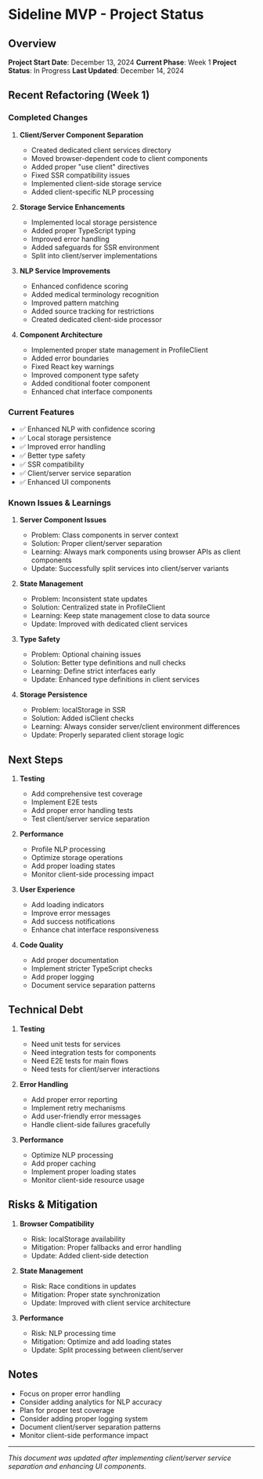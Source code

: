 # Sideline MVP - Project Status

## Overview

**Project Start Date**: December 13, 2024
**Current Phase**: Week 1
**Project Status**: In Progress
**Last Updated**: December 14, 2024

## Recent Refactoring (Week 1)

### Completed Changes

1. **Client/Server Component Separation**

   - Created dedicated client services directory
   - Moved browser-dependent code to client components
   - Added proper "use client" directives
   - Fixed SSR compatibility issues
   - Implemented client-side storage service
   - Added client-specific NLP processing

2. **Storage Service Enhancements**

   - Implemented local storage persistence
   - Added proper TypeScript typing
   - Improved error handling
   - Added safeguards for SSR environment
   - Split into client/server implementations

3. **NLP Service Improvements**

   - Enhanced confidence scoring
   - Added medical terminology recognition
   - Improved pattern matching
   - Added source tracking for restrictions
   - Created dedicated client-side processor

4. **Component Architecture**
   - Implemented proper state management in ProfileClient
   - Added error boundaries
   - Fixed React key warnings
   - Improved component type safety
   - Added conditional footer component
   - Enhanced chat interface components

### Current Features

- ✅ Enhanced NLP with confidence scoring
- ✅ Local storage persistence
- ✅ Improved error handling
- ✅ Better type safety
- ✅ SSR compatibility
- ✅ Client/server service separation
- ✅ Enhanced UI components

### Known Issues & Learnings

1. **Server Component Issues**

   - Problem: Class components in server context
   - Solution: Proper client/server separation
   - Learning: Always mark components using browser APIs as client components
   - Update: Successfully split services into client/server variants

2. **State Management**

   - Problem: Inconsistent state updates
   - Solution: Centralized state in ProfileClient
   - Learning: Keep state management close to data source
   - Update: Improved with dedicated client services

3. **Type Safety**

   - Problem: Optional chaining issues
   - Solution: Better type definitions and null checks
   - Learning: Define strict interfaces early
   - Update: Enhanced type definitions in client services

4. **Storage Persistence**
   - Problem: localStorage in SSR
   - Solution: Added isClient checks
   - Learning: Always consider server/client environment differences
   - Update: Properly separated client storage logic

## Next Steps

1. **Testing**

   - Add comprehensive test coverage
   - Implement E2E tests
   - Add proper error handling tests
   - Test client/server service separation

2. **Performance**

   - Profile NLP processing
   - Optimize storage operations
   - Add proper loading states
   - Monitor client-side processing impact

3. **User Experience**

   - Add loading indicators
   - Improve error messages
   - Add success notifications
   - Enhance chat interface responsiveness

4. **Code Quality**
   - Add proper documentation
   - Implement stricter TypeScript checks
   - Add proper logging
   - Document service separation patterns

## Technical Debt

1. **Testing**

   - Need unit tests for services
   - Need integration tests for components
   - Need E2E tests for main flows
   - Need tests for client/server interactions

2. **Error Handling**

   - Add proper error reporting
   - Implement retry mechanisms
   - Add user-friendly error messages
   - Handle client-side failures gracefully

3. **Performance**
   - Optimize NLP processing
   - Add proper caching
   - Implement proper loading states
   - Monitor client-side resource usage

## Risks & Mitigation

1. **Browser Compatibility**

   - Risk: localStorage availability
   - Mitigation: Proper fallbacks and error handling
   - Update: Added client-side detection

2. **State Management**

   - Risk: Race conditions in updates
   - Mitigation: Proper state synchronization
   - Update: Improved with client service architecture

3. **Performance**
   - Risk: NLP processing time
   - Mitigation: Optimize and add loading states
   - Update: Split processing between client/server

## Notes

- Focus on proper error handling
- Consider adding analytics for NLP accuracy
- Plan for proper test coverage
- Consider adding proper logging system
- Document client/server separation patterns
- Monitor client-side performance impact

---

_This document was updated after implementing client/server service separation and enhancing UI components._
